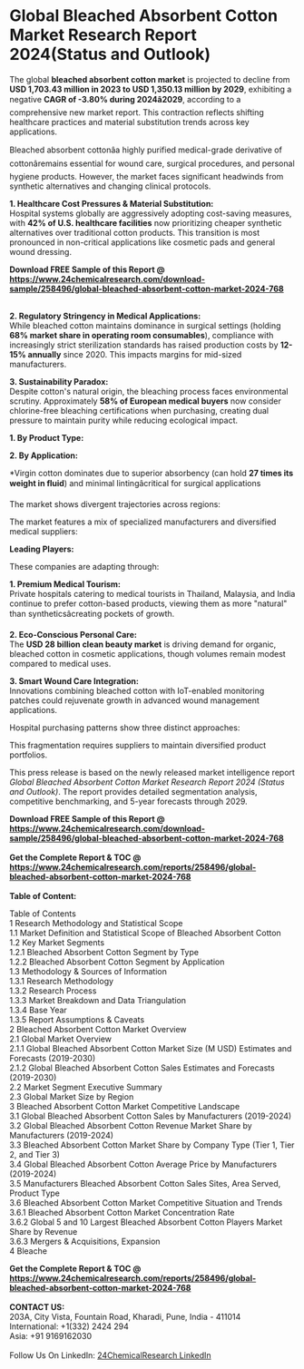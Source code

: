 <h1>Global Bleached Absorbent Cotton Market Research Report 2024(Status and Outlook)</h1><p>The global <strong>bleached absorbent cotton market</strong> is projected to decline from <strong>USD 1,703.43 million in 2023 to USD 1,350.13 million by 2029</strong>, exhibiting a negative <strong>CAGR of -3.80% during 2024â2029</strong>, according to a comprehensive new market report. This contraction reflects shifting healthcare practices and material substitution trends across key applications.</p><p>Bleached absorbent cottonâa highly purified medical-grade derivative of cottonâremains essential for wound care, surgical procedures, and personal hygiene products. However, the market faces significant headwinds from synthetic alternatives and changing clinical protocols.</p><p><strong>1. Healthcare Cost Pressures &amp; Material Substitution:</strong><br>
Hospital systems globally are aggressively adopting cost-saving measures, with <strong>42% of U.S. healthcare facilities</strong> now prioritizing cheaper synthetic alternatives over traditional cotton products. This transition is most pronounced in non-critical applications like cosmetic pads and general wound dressing.</p><div><b>Download FREE Sample of this Report @ 
            <a href="https://www.24chemicalresearch.com/download-sample/258496/global-bleached-absorbent-cotton-market-2024-768">
            https://www.24chemicalresearch.com/download-sample/258496/global-bleached-absorbent-cotton-market-2024-768</a></b></div><br><p><strong>2. Regulatory Stringency in Medical Applications:</strong><br>
While bleached cotton maintains dominance in surgical settings (holding <strong>68% market share in operating room consumables</strong>), compliance with increasingly strict sterilization standards has raised production costs by <strong>12-15% annually</strong> since 2020. This impacts margins for mid-sized manufacturers.</p><p><strong>3. Sustainability Paradox:</strong><br>
Despite cotton's natural origin, the bleaching process faces environmental scrutiny. Approximately <strong>58% of European medical buyers</strong> now consider chlorine-free bleaching certifications when purchasing, creating dual pressure to maintain purity while reducing ecological impact.</p><p><strong>1. By Product Type:</strong></p><p><strong>2. By Application:</strong></p><p>*Virgin cotton dominates due to superior absorbency (can hold <strong>27 times its weight in fluid</strong>) and minimal lintingâcritical for surgical applications</p><p>The market shows divergent trajectories across regions:</p><p>The market features a mix of specialized manufacturers and diversified medical suppliers:</p><p><strong>Leading Players:</strong></p><p>These companies are adapting through:</p><p><strong>1. Premium Medical Tourism:</strong><br>
Private hospitals catering to medical tourists in Thailand, Malaysia, and India continue to prefer cotton-based products, viewing them as more "natural" than syntheticsâcreating pockets of growth.</p><p><strong>2. Eco-Conscious Personal Care:</strong><br>
The <strong>USD 28 billion clean beauty market</strong> is driving demand for organic, bleached cotton in cosmetic applications, though volumes remain modest compared to medical uses.</p><p><strong>3. Smart Wound Care Integration:</strong><br>
Innovations combining bleached cotton with IoT-enabled monitoring patches could rejuvenate growth in advanced wound management applications.</p><p>Hospital purchasing patterns show three distinct approaches:</p><p>This fragmentation requires suppliers to maintain diversified product portfolios.</p><p>This press release is based on the newly released market intelligence report <em>Global Bleached Absorbent Cotton Market Research Report 2024 (Status and Outlook)</em>. The report provides detailed segmentation analysis, competitive benchmarking, and 5-year forecasts through 2029.</p><div><b>Download FREE Sample of this Report @ 
            <a href="https://www.24chemicalresearch.com/download-sample/258496/global-bleached-absorbent-cotton-market-2024-768">
            https://www.24chemicalresearch.com/download-sample/258496/global-bleached-absorbent-cotton-market-2024-768</a></b></div><br><div><b>Get the Complete Report & TOC @ 
            <a href="https://www.24chemicalresearch.com/reports/258496/global-bleached-absorbent-cotton-market-2024-768">
            https://www.24chemicalresearch.com/reports/258496/global-bleached-absorbent-cotton-market-2024-768</a></b></div><br>
            <b>Table of Content:</b><p>Table of Contents<br />
1 Research Methodology and Statistical Scope<br />
1.1 Market Definition and Statistical Scope of Bleached Absorbent Cotton<br />
1.2 Key Market Segments<br />
1.2.1 Bleached Absorbent Cotton Segment by Type<br />
1.2.2 Bleached Absorbent Cotton Segment by Application<br />
1.3 Methodology & Sources of Information<br />
1.3.1 Research Methodology<br />
1.3.2 Research Process<br />
1.3.3 Market Breakdown and Data Triangulation<br />
1.3.4 Base Year<br />
1.3.5 Report Assumptions & Caveats<br />
2 Bleached Absorbent Cotton Market Overview<br />
2.1 Global Market Overview<br />
2.1.1 Global Bleached Absorbent Cotton Market Size (M USD) Estimates and Forecasts (2019-2030)<br />
2.1.2 Global Bleached Absorbent Cotton Sales Estimates and Forecasts (2019-2030)<br />
2.2 Market Segment Executive Summary<br />
2.3 Global Market Size by Region<br />
3 Bleached Absorbent Cotton Market Competitive Landscape<br />
3.1 Global Bleached Absorbent Cotton Sales by Manufacturers (2019-2024)<br />
3.2 Global Bleached Absorbent Cotton Revenue Market Share by Manufacturers (2019-2024)<br />
3.3 Bleached Absorbent Cotton Market Share by Company Type (Tier 1, Tier 2, and Tier 3)<br />
3.4 Global Bleached Absorbent Cotton Average Price by Manufacturers (2019-2024)<br />
3.5 Manufacturers Bleached Absorbent Cotton Sales Sites, Area Served, Product Type<br />
3.6 Bleached Absorbent Cotton Market Competitive Situation and Trends<br />
3.6.1 Bleached Absorbent Cotton Market Concentration Rate<br />
3.6.2 Global 5 and 10 Largest Bleached Absorbent Cotton Players Market Share by Revenue<br />
3.6.3 Mergers & Acquisitions, Expansion<br />
4 Bleache</p><div><b>Get the Complete Report & TOC @ 
            <a href="https://www.24chemicalresearch.com/reports/258496/global-bleached-absorbent-cotton-market-2024-768">
            https://www.24chemicalresearch.com/reports/258496/global-bleached-absorbent-cotton-market-2024-768</a></b></div><br><b>CONTACT US:</b><br>
            203A, City Vista, Fountain Road, Kharadi, Pune, India - 411014<br>
            International: +1(332) 2424 294<br>
            Asia: +91 9169162030 <br><br>
            Follow Us On LinkedIn: <a href="https://www.linkedin.com/company/24chemicalresearch/">24ChemicalResearch LinkedIn</a>